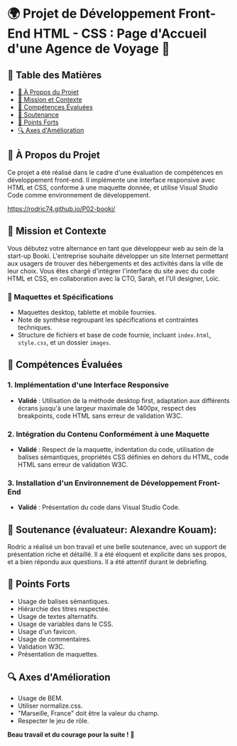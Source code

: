 # 🌍 Projet de Développement Front-End HTML - CSS : Page d'Accueil d'une Agence de Voyage 🌴


## 📌 Table des Matières
- [📖 À Propos du Projet](#📖-À-Propos-du-Projet)
- [🚀 Mission et Contexte](#🚀-mission-et-contexte)
- [🎯 Compétences Évaluées](#🎯-compétences-évaluées)
- [🎤 Soutenance](#🎤-soutenance)
- [🌟 Points Forts](#🌟-points-forts)
- [🔍 Axes d'Amélioration](#🔍-axes-damélioration)

## 📖 À Propos du Projet
Ce projet a été réalisé dans le cadre d'une évaluation de compétences en développement front-end. Il implémente une interface responsive avec HTML et CSS, conforme à une maquette donnée, et utilise Visual Studio Code comme environnement de développement.

https://rodric74.github.io/P02-booki/

## 🚀 Mission et Contexte
Vous débutez votre alternance en tant que développeur web au sein de la start-up Booki. L'entreprise souhaite développer un site Internet permettant aux usagers de trouver des hébergements et des activités dans la ville de leur choix. Vous êtes chargé d'intégrer l'interface du site avec du code HTML et CSS, en collaboration avec la CTO, Sarah, et l'UI designer, Loïc.

### 🎨 Maquettes et Spécifications
- Maquettes desktop, tablette et mobile fournies.
- Note de synthèse regroupant les spécifications et contraintes techniques.
- Structure de fichiers et base de code fournie, incluant `index.html`, `style.css`, et un dossier `images`.

## 🎯 Compétences Évaluées
### 1. Implémentation d'une Interface Responsive
- **Validé** : Utilisation de la méthode desktop first, adaptation aux différents écrans jusqu'à une largeur maximale de 1400px, respect des breakpoints, code HTML sans erreur de validation W3C.

### 2. Intégration du Contenu Conformément à une Maquette
- **Validé** : Respect de la maquette, indentation du code, utilisation de balises sémantiques, propriétés CSS définies en dehors du HTML, code HTML sans erreur de validation W3C.

### 3. Installation d'un Environnement de Développement Front-End
- **Validé** : Présentation du code dans Visual Studio Code.

## 🎤 Soutenance (évaluateur: Alexandre Kouam):
Rodric a réalisé un bon travail et une belle soutenance, avec un support de présentation riche et détaillé. Il a été éloquent et explicite dans ses propos, et a bien répondu aux questions. Il a été attentif durant le debriefing.

## 🌟 Points Forts
- Usage de balises sémantiques.
- Hiérarchie des titres respectée.
- Usage de textes alternatifs.
- Usage de variables dans le CSS.
- Usage d'un favicon.
- Usage de commentaires.
- Validation W3C.
- Présentation de maquettes.

## 🔍 Axes d'Amélioration
- Usage de BEM.
- Utiliser normalize.css.
- "Marseille, France" doit être la valeur du champ.
- Respecter le jeu de rôle.

**Beau travail et du courage pour la suite !** 🎉
